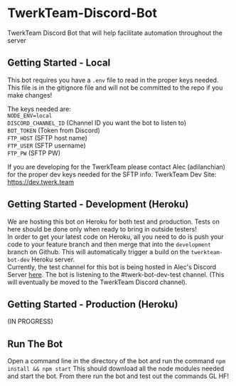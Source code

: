 # TwerkTeam-Discord-Bot
TwerkTeam Discord Bot that will help facilitate automation throughout the server

## Getting Started - Local
This bot requires you have a `.env` file to read in the proper keys needed. This
file is in the gitignore file and will not be committed to the repo if you make
changes!

The keys needed are:<br>
`NODE_ENV=local`<br>
`DISCORD_CHANNEL_ID` (Channel ID you want the bot to listen to)<br>
`BOT_TOKEN` (Token from Discord)<br>
`FTP_HOST` (SFTP host name)<br>
`FTP_USER` (SFTP username)<br>
`FTP_PW` (SFTP PW)<br>

If you are developing for the TwerkTeam please contact Alec (adilanchian) for the
proper dev keys needed for the SFTP info. TwerkTeam Dev Site: https://dev.twerk.team

## Getting Started - Development (Heroku)
We are hosting this bot on Heroku for both test and production. Tests on here should be done only when ready to bring in outside testers!<br>
In order to get your latest code on Heroku, all you need to do is push your code to your feature branch and then merge that into the `development` branch on Github. This will automatically trigger a build on the `twerkteam-bot-dev` Heroku server.<br> 
Currently, the test channel for this bot is being hosted in Alec's Discord Server [here](https://discord.gg/AW8jSRF). The bot is listening to the #twerk-bot-dev-test channel. (This will eventually be moved to the TwerkTeam Discord channel).

## Getting Started - Production (Heroku)
(IN PROGRESS)

## Run The Bot
Open a command line in the directory of the bot and run the command `npm install && npm start`
This should download all the node modules needed and start the bot. From there run 
the bot and test out the commands GL HF!
